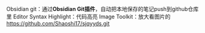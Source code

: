 Obsidian git：通过**Obsidian Git插件**，自动把本地保存的笔记push到github仓库里
Editor Syntax Highlight：代码高亮
Image Toolkit：放大看图片的
https://github.com/Shaoshi17/sjqyyds.git